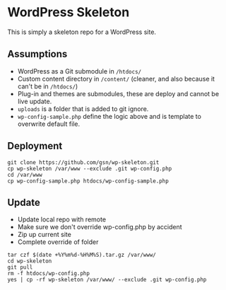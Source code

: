 # WordPress Skeleton

This is simply a skeleton repo for a WordPress site.

## Assumptions

* WordPress as a Git submodule in `/htdocs/`
* Custom content directory in `/content/` (cleaner, and also because it can't be in `/htdocs/`)
* Plug-in and themes are submodules, these are deploy and cannot be live update.
* `uploads` is a folder that is added to git ignore.
* `wp-config-sample.php` define the logic above and is template to overwrite default file.

## Deployment
```
git clone https://github.com/gsn/wp-skeleton.git
cp wp-skeleton /var/www --exclude .git wp-config.php
cd /var/www
cp wp-config-sample.php htdocs/wp-config-sample.php
```

## Update
* Update local repo with remote
* Make sure we don't override wp-config.php by accident
* Zip up current site
* Complete override of folder
```
tar czf $(date +%Y%m%d-%H%M%S).tar.gz /var/www/
cd wp-skeleton
git pull
rm -f htdocs/wp-config.php
yes | cp -rf wp-skeleton /var/www/ --exclude .git wp-config.php
```
